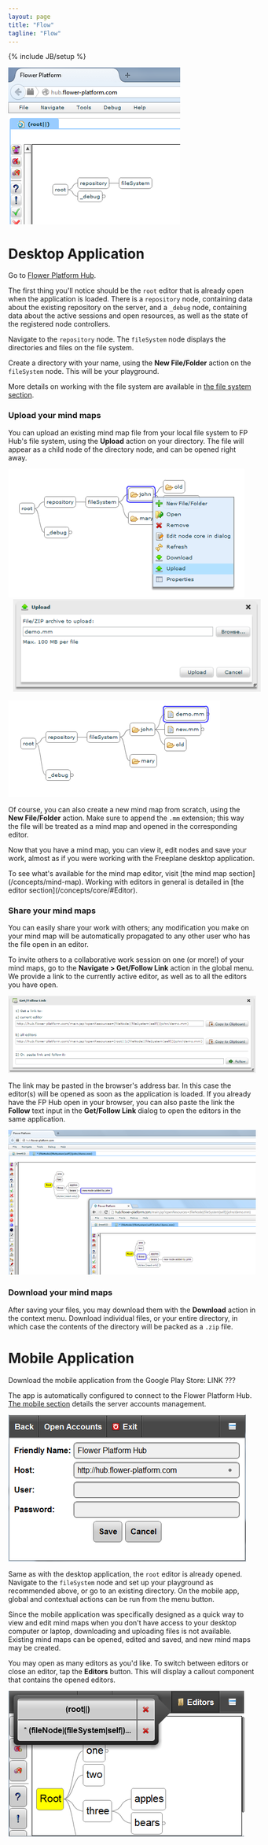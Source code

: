 ```yaml
---
layout: page
title: "Flow"
tagline: "Flow"
---
```

{% include JB/setup %}

<img class="img-thumbnail center-block pull-right" src="flow-main.png"/>

<div markdown="1" class="clearfix">

# Desktop Application

Go to [Flower Platform Hub](http://hub.flower-platform.com/).

The first thing you'll notice should be the ``root`` editor that is already open when the application is loaded. There is a ``repository`` node, containing data about the existing repository on the server, and a ``_debug`` node, containing data about the active sessions and open resources, as well as the state of the registered node controllers.

Navigate to the ``repository`` node. The ``fileSystem`` node displays the directories and files on the file system.

Create a directory with your name, using the **New File/Folder** action on the ``fileSystem`` node. This will be your playground.

More details on working with the file system are available in [the file system section](/concepts/core/#FileSystem).

### Upload your mind maps

You can upload an existing mind map file from your local file system to FP Hub's file system, using the **Upload** action on your directory. The file will appear as a child node of the directory node, and can be opened right away.

<p class="text-center">
<img class="img-thumbnail" src="flow-upload1.png"/>
<img class="img-thumbnail" src="flow-upload2.png"  hspace="10"/>
</p>

<img class="img-thumbnail center-block" src="flow-upload3.png"/>

Of course, you can also create a new mind map from scratch, using the **New File/Folder** action. Make sure to append the ``.mm`` extension; this way the file will be treated as a mind map and opened in the corresponding editor.

Now that you have a mind map, you can view it, edit nodes and save your work, almost as if you were working with the Freeplane desktop application.

<div markdown="1" class="alert alert-info">
To see what's available for the mind map editor, visit [the mind map section](/concepts/mind-map). Working with editors in general is detailed in [the editor section](/concepts/core/#Editor).
</div>

### Share your mind maps

You can easily share your work with others; any modification you make on your mind map will be automatically propagated to any other user who has the file open in an editor.

To invite others to a collaborative work session on one (or more!) of your mind maps, go to the **Navigate > Get/Follow Link** action in the global menu. We provide a link to the currently active editor, as well as to all the editors you have open.

<img class="img-thumbnail center-block" src="flow-link.png"/>

The link may be pasted in the browser's address bar. In this case the editor(s) will be opened as soon as the application is loaded. If you already have the FP Hub open in your browser, you can also paste the link the **Follow** text input in the **Get/Follow Link** dialog to open the editors in the same application.

<a href="flow-collab-big.png">
<img class="img-thumbnail center-block" src="flow-collab-small.png"/>
</a>

### Download your mind maps

After saving your files, you may download them with the **Download** action in the context menu. Download individual files, or your entire directory, in which case the contents of the directory will be packed as a ``.zip`` file.

# Mobile Application

Download the mobile application from the Google Play Store: LINK ???

The app is automatically configured to connect to the Flower Platform Hub. [The mobile section](/concepts/mobile/#ServerAccountsscreen) details the server accounts management.

<img class="img-thumbnail center-block" src="flow-mobile-config.png"/>

Same as with the desktop application, the ``root`` editor is already opened. Navigate to the ``fileSystem`` node and set up your playground as recommended above, or go to an existing directory. On the mobile app, global and contextual actions can be run from the menu button.

Since the mobile application was specifically designed as a quick way to view and edit mind maps when you don't have access to your desktop computer or laptop, downloading and uploading files is not available. Existing mind maps can be opened, edited and saved, and new mind maps may be created.

You may open as many editors as you'd like. To switch between editors or close an editor, tap the **Editors** button. This will display a callout component that contains the opened editors.

<img class="img-thumbnail center-block" src="flow-mobile.png"/>

</div>